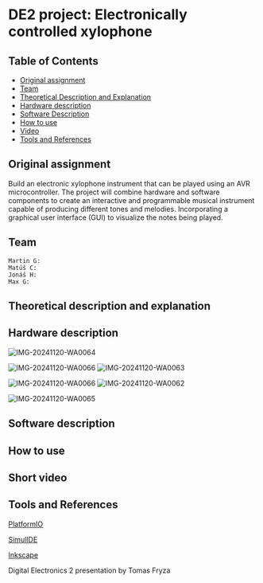 # DE2 project: Electronically controlled xylophone

## Table of Contents
- [Original assignment](#original-assignment)
- [Team](#team)
- [Theoretical Description and Explanation](#theoretical-description-and-explanation)
- [Hardware description](#hardware-description)
- [Software Description](#software-description)
- [How to use](#how-to-use)
- [Video](#short-video)
- [Tools and References](#tools-and-references)

## Original assignment

Build an electronic xylophone instrument that can be played using an AVR microcontroller. The project will combine hardware and software components to create an interactive and programmable musical instrument capable of producing different tones and melodies. Incorporating a graphical user interface (GUI) to visualize the notes being played.

## Team
    Martin G:
    Matúš C:
    Jonáš H:
    Max G:

## Theoretical description and explanation



## Hardware description
![IMG-20241120-WA0064](https://github.com/user-attachments/assets/db7c0745-f5c5-4218-b780-6ea34aa5dd7e)

![IMG-20241120-WA0066](https://github.com/user-attachments/assets/610bec2b-74c8-458b-84e4-15f066d96a17)
![IMG-20241120-WA0063](https://github.com/user-attachments/assets/08feb6dd-066e-454e-af2b-172b3e059c08)

![IMG-20241120-WA0066](https://github.com/user-attachments/assets/13526339-5759-4702-8f3d-8d95bcd76df1)
![IMG-20241120-WA0062](https://github.com/user-attachments/assets/ec665f28-bb57-4d0e-bc47-78641f2cdeb4)

![IMG-20241120-WA0065](https://github.com/user-attachments/assets/c600a844-5449-4f9d-9961-a646d0627320)


## Software description



## How to use



## Short video



## Tools and References

[PlatformIO](https://platformio.org/)

[SimulIDE](https://simulide.com/p/)

[Inkscape](https://inkscape.org/)

Digital Electronics 2 presentation by Tomas Fryza
